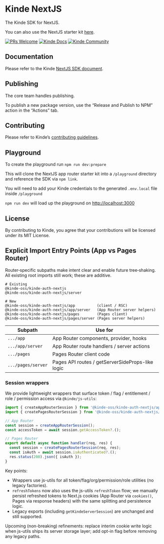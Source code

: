 # Kinde NextJS

The Kinde SDK for NextJS.

You can also use the NextJS starter kit [here](https://github.com/kinde-starter-kits/kinde-nextjs-app-router-starter-kit).

[![PRs Welcome](https://img.shields.io/badge/PRs-welcome-brightgreen.svg?style=flat-square)](https://makeapullrequest.com) [![Kinde Docs](https://img.shields.io/badge/Kinde-Docs-eee?style=flat-square)](https://kinde.com/docs/developer-tools/nextjs-sdk) [![Kinde Community](https://img.shields.io/badge/Kinde-Community-eee?style=flat-square)](https://thekindecommunity.slack.com)

## Documentation

Please refer to the Kinde [NextJS SDK document](https://docs.kinde.com/developer-tools/sdks/backend/nextjs-sdk/).

## Publishing

The core team handles publishing.

To publish a new package version, use the “Release and Publish to NPM” action in the “Actions” tab.

## Contributing

Please refer to Kinde’s [contributing guidelines](https://github.com/kinde-oss/.github/blob/489e2ca9c3307c2b2e098a885e22f2239116394a/CONTRIBUTING.md).

## Playground

To create the playground run `npm run dev:prepare`

This will clone the NextJS app router starter kit into a `/playground` directory and reference the SDK via `npm link`.

You will need to add your Kinde credentials to the generated `.env.local` file inside `/playground`

`npm run dev` will load up the playground on [http://localhost:3000](http://localhost:3000)

## License

By contributing to Kinde, you agree that your contributions will be licensed under its MIT License.

## Explicit Import Entry Points (App vs Pages Router)

Router‑specific subpaths make intent clear and enable future tree‑shaking. All existing root imports still work; these are additive.

```
# Existing
@kinde-oss/kinde-auth-nextjs
@kinde-oss/kinde-auth-nextjs/server

# New
@kinde-oss/kinde-auth-nextjs/app          (client / RSC)
@kinde-oss/kinde-auth-nextjs/app/server   (App Router server helpers)
@kinde-oss/kinde-auth-nextjs/pages        (Pages client)
@kinde-oss/kinde-auth-nextjs/pages/server (Pages server helpers)
```

| Subpath | Use for |
|---------|---------|
| `.../app` | App Router components, provider, hooks |
| `.../app/server` | App Router route handlers / server actions |
| `.../pages` | Pages Router client code |
| `.../pages/server` | Pages API routes / getServerSideProps-like logic |

### Session wrappers

We provide lightweight wrappers that surface token / flag / entitlement / role / permission access via `@kinde/js-utils`:

```ts
import { createAppRouterSession } from '@kinde-oss/kinde-auth-nextjs/app/server';
import { createPagesRouterSession } from '@kinde-oss/kinde-auth-nextjs/pages/server';

// App Router
const session = createAppRouterSession();
const accessToken = await session.getAccessToken?.();

// Pages Router
export default async function handler(req, res) {
  const session = createPagesRouterSession(req, res);
  const isAuth = await session.isAuthenticated?.();
  res.status(200).json({ isAuth });
}
```

Key points:
- Wrappers use js-utils for all token/flag/org/permission/role utilities (no legacy factories).
- `refreshTokens` now also uses the js-utils `refreshToken` flow; we manually persist refreshed tokens to Next.js cookies (App Router via `cookies()`, Pages via response headers) with the same splitting and persistence logic.
- Legacy exports (including `getKindeServerSession`) are unchanged and still supported.

Upcoming (non-breaking) refinements: replace interim cookie write logic when js-utils ships its server storage layer; add opt-in flag before removing any legacy paths.
